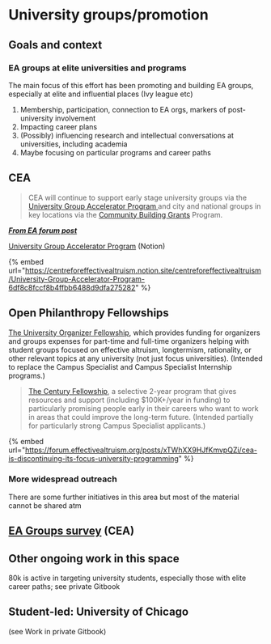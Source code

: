 # University groups/promotion

## Goals and context

### **EA groups at elite universities and programs**

The main focus of this effort has been promoting and building EA groups, especially at elite and influential places (Ivy league etc)

1. Membership, participation, connection to EA orgs, markers of post-university involvement
2. Impacting career plans
3. (Possibly) influencing research and intellectual conversations at universities, including academia
4. Maybe focusing on particular programs and career paths

## CEA

> CEA will continue to support early stage university groups via the [University Group Accelerator Program ](https://centreforeffectivealtruism.notion.site/centreforeffectivealtruism/University-Group-Accelerator-Program-6df8c8fccf8b4ffbb6488d9dfa275282)and city and national groups in key locations via the [Community Building Grants](https://www.centreforeffectivealtruism.org/how-to-join-the-program) Program.&#x20;

__[_From EA forum post_](https://forum.effectivealtruism.org/posts/xTWhXX9HJfKmvpQZi/cea-is-discontinuing-its-focus-university-programming)__

[University Group Accelerator Program](https://centreforeffectivealtruism.notion.site/centreforeffectivealtruism/University-Group-Accelerator-Program-6df8c8fccf8b4ffbb6488d9dfa275282) (Notion)

{% embed url="https://centreforeffectivealtruism.notion.site/centreforeffectivealtruism/University-Group-Accelerator-Program-6df8c8fccf8b4ffbb6488d9dfa275282" %}

## Open Philanthropy Fellowships

[The University Organizer Fellowship](https://openphilanthropy.org/focus/other-areas/university-organizer-fellowship), which provides funding for organizers and groups expenses for part-time and full-time organizers helping with student groups focused on effective altruism, longtermism, rationality, or other relevant topics at any university (not just focus universities). (Intended to replace the Campus Specialist and Campus Specialist Internship programs.)

> [The Century Fellowship](https://www.openphilanthropy.org/focus/other-areas/century-fellowship), a selective 2-year program that gives resources and support (including $100K+/year in funding) to particularly promising people early in their careers who want to work in areas that could improve the long-term future. (Intended partially for particularly strong Campus Specialist applicants.)

{% embed url="https://forum.effectivealtruism.org/posts/xTWhXX9HJfKmvpQZi/cea-is-discontinuing-its-focus-university-programming" %}

### **More widespread outreach**

There are some further initiatives in this area but most of the material cannot be shared atm

## [EA Groups survey](https://forum.effectivealtruism.org/posts/Q4aF9T5PuBM2akxp6/ea-groups-survey-2020) (CEA)

## Other ongoing work in this space

80k is active in targeting university students, especially those with elite career paths; see private Gitbook

## Student-led: University of Chicago

(see Work in private Gitbook)
